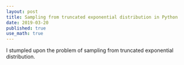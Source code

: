 ```yaml
---
layout: post
title: Sampling from truncated exponential distribution in Python
date: 2019-03-20
published: true
use_math: true
---
```


I stumpled upon the problem of sampling from truncated exponential distribution.

